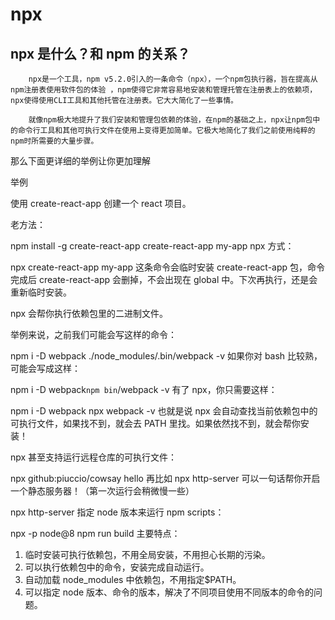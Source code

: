 # npx

## npx 是什么？和 npm 的关系？

        npx是一个工具，npm v5.2.0引入的一条命令（npx），一个npm包执行器，旨在提高从npm注册表使用软件包的体验 ，npm使得它非常容易地安装和管理托管在注册表上的依赖项，npx使得使用CLI工具和其他托管在注册表。它大大简化了一些事情。

        就像npm极大地提升了我们安装和管理包依赖的体验，在npm的基础之上，npx让npm包中的命令行工具和其他可执行文件在使用上变得更加简单。它极大地简化了我们之前使用纯粹的npm时所需要的大量步骤。

那么下面更详细的举例让你更加理解

举例

使用 create-react-app 创建一个 react 项目。

老方法：

npm install -g create-react-app
create-react-app my-app
npx 方式：

npx create-react-app my-app
这条命令会临时安装 create-react-app 包，命令完成后 create-react-app 会删掉，不会出现在 global 中。下次再执行，还是会重新临时安装。

npx 会帮你执行依赖包里的二进制文件。

举例来说，之前我们可能会写这样的命令：

npm i -D webpack
./node_modules/.bin/webpack -v
如果你对 bash 比较熟，可能会写成这样：

npm i -D webpack`npm bin`/webpack -v
有了 npx，你只需要这样：

npm i -D webpack
npx webpack -v
也就是说 npx 会自动查找当前依赖包中的可执行文件，如果找不到，就会去 PATH 里找。如果依然找不到，就会帮你安装！

npx 甚至支持运行远程仓库的可执行文件：

npx github:piuccio/cowsay hello
再比如 npx http-server 可以一句话帮你开启一个静态服务器！（第一次运行会稍微慢一些）

npx http-server
指定 node 版本来运行 npm scripts：

npx -p node@8 npm run build
主要特点：

1. 临时安装可执行依赖包，不用全局安装，不用担心长期的污染。
2. 可以执行依赖包中的命令，安装完成自动运行。
3. 自动加载 node_modules 中依赖包，不用指定\$PATH。
4. 可以指定 node 版本、命令的版本，解决了不同项目使用不同版本的命令的问题。
